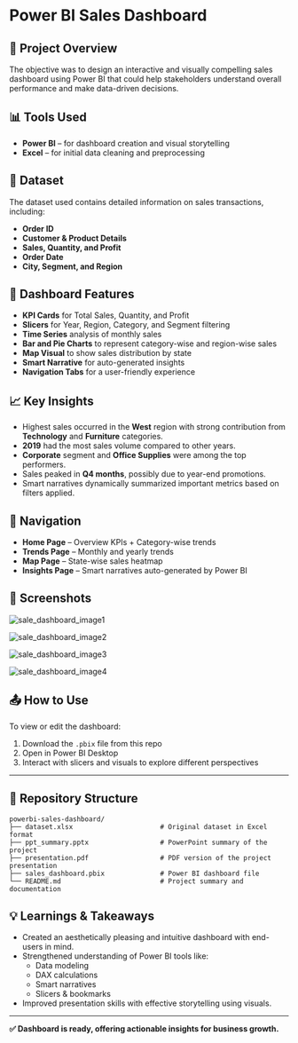 # Power BI Sales Dashboard

## 📌 Project Overview

The objective was to design an interactive and visually compelling sales dashboard using Power BI that could help stakeholders understand overall performance and make data-driven decisions.

## 📊 Tools Used

- **Power BI** – for dashboard creation and visual storytelling  
- **Excel** – for initial data cleaning and preprocessing

## 📁 Dataset

The dataset used contains detailed information on sales transactions, including:

- **Order ID**
- **Customer & Product Details**
- **Sales, Quantity, and Profit**
- **Order Date**
- **City, Segment, and Region**

## 📌 Dashboard Features

- **KPI Cards** for Total Sales, Quantity, and Profit
- **Slicers** for Year, Region, Category, and Segment filtering
- **Time Series** analysis of monthly sales
- **Bar and Pie Charts** to represent category-wise and region-wise sales
- **Map Visual** to show sales distribution by state
- **Smart Narrative** for auto-generated insights
- **Navigation Tabs** for a user-friendly experience

## 📈 Key Insights

- Highest sales occurred in the **West** region with strong contribution from **Technology** and **Furniture** categories.
- **2019** had the most sales volume compared to other years.
- **Corporate** segment and **Office Supplies** were among the top performers.
- Sales peaked in **Q4 months**, possibly due to year-end promotions.
- Smart narratives dynamically summarized important metrics based on filters applied.

## 🧭 Navigation

- **Home Page** – Overview KPIs + Category-wise trends
- **Trends Page** – Monthly and yearly trends
- **Map Page** – State-wise sales heatmap
- **Insights Page** – Smart narratives auto-generated by Power BI

## 📸 Screenshots


![sale_dashboard_image1](https://github.com/user-attachments/assets/74945af0-36e0-4fb6-b697-da3dec770f75)

![sale_dashboard_image2](https://github.com/user-attachments/assets/a4154738-b2b9-407b-b15c-4f69f1927ed6)

![sale_dashboard_image3](https://github.com/user-attachments/assets/81853fc4-9418-4d3f-84f0-7bc1093fcdd9)

![sale_dashboard_image4](https://github.com/user-attachments/assets/20fa7085-1d51-44fb-b4b3-8af2c660d921)

## 📤 How to Use

To view or edit the dashboard:

1. Download the `.pbix` file from this repo
2. Open in Power BI Desktop
3. Interact with slicers and visuals to explore different perspectives

---

## 🔗 Repository Structure
```
powerbi-sales-dashboard/
├── dataset.xlsx                      # Original dataset in Excel format
├── ppt_summary.pptx                  # PowerPoint summary of the project
├── presentation.pdf                  # PDF version of the project presentation
├── sales_dashboard.pbix              # Power BI dashboard file
└── README.md                         # Project summary and documentation
```

## 💡 Learnings & Takeaways

- Created an aesthetically pleasing and intuitive dashboard with end-users in mind.
- Strengthened understanding of Power BI tools like:
  - Data modeling
  - DAX calculations
  - Smart narratives
  - Slicers & bookmarks
- Improved presentation skills with effective storytelling using visuals.

---

**✅ Dashboard is ready, offering actionable insights for business growth.**



